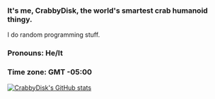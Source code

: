 ### It's me, CrabbyDisk, the world's smartest crab humanoid thingy.

I do random programming stuff.

### Pronouns: He/It
### Time zone: GMT -05:00
[![CrabbyDisk's GitHub stats](https://github-readme-stats.vercel.app/api?username=crabbydisk)](https://github.com/anuraghazra/github-readme-stats)

